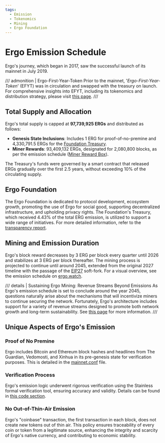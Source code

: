 ```yaml
---
tags:
  - Emission
  - Tokenomics
  - Mining
  - Ergo Foundation
---
```


# Ergo Emission Schedule

Ergo's journey, which began in 2017, saw the successful launch of its mainnet in July 2019. 


/// admonition | Ergo-First-Year-Token
Prior to the mainnet,  '*Ergo-First-Year-Token*' (EFYT) was in circulation and swapped with the treasury on launch. For comprehensive insights into EFYT, including its tokenomics and distribution strategy, please visit [this page](efyt.md).
///


## Total Supply and Allocation

Ergo's total supply is capped at **97,739,925 ERGs** and distributed as follows:

- **Genesis State Inclusions**: Includes 1 ERG for proof-of-no-premine and 4,330,791.5 ERGs for the [Foundation Treasury](https://explorer.ergoplatform.com/en/addresses/4L1ktFSzm3SH1UioDuUf5hyaraHird4D2dEACwQ1qHGjSKtA6KaNvSzRCZXZGf9jkfNAEC1SrYaZmCuvb2BKiXk5zW9xuvrXFT7FdNe2KqbymiZvo5UQLAm5jQY8ZBRhTZ4AFtZa1UF5nd4aofwPiL7YkJuyiL5hDHMZL1ZnyL746tHmRYMjAhCgE7d698dRhkdSeVy).
- **Miner Rewards**: 93,409,132 ERGs, designated for 2,080,800 blocks, as per the emission schedule ([Miner Reward Box](https://explorer.ergoplatform.com/en/addresses/2Z4YBkDsDvQj8BX7xiySFewjitqp2ge9c99jfes2whbtKitZTxdBYqbrVZUvZvKv6aqn9by4kp3LE1c26LCyosFnVnm6b6U1JYvWpYmL2ZnixJbXLjWAWuBThV1D6dLpqZJYQHYDznJCk49g5TUiS4q8khpag2aNmHwREV7JSsypHdHLgJT7MGaw51aJfNubyzSKxZ4AJXFS27EfXwyCLzW1K6GVqwkJtCoPvrcLqmqwacAWJPkmh78nke9H4oT88XmSbRt2n9aWZjosiZCafZ4osUDxmZcc5QVEeTWn8drSraY3eFKe8Mu9MSCcVU)).

The Treasury's funds were governed by a smart contract that released ERGs gradually over the first 2.5 years, without exceeding 10% of the circulating supply.


## Ergo Foundation

The Ergo Foundation is dedicated to protocol development, ecosystem growth, promoting the use of Ergo for social good, supporting decentralized infrastructure, and upholding privacy rights. The Foundation's Treasury, which received 4.43% of the total ERG emission, is utilized to support a wide range of initiatives. For more detailed information, refer to the [transparency report](ergo-foundation-2022.md).



## Mining and Emission Duration

Ergo's block reward decreases by 3 ERG per block every quarter until 2026 and stabilizes at 3 ERG per block thereafter. The mining process is projected to continue until around 2045, extended from the original 2027 timeline with the passage of the [EIP27](eip27.md) soft-fork. For a visual overview, see the emission schedule on [ergo.watch](https://ergo.watch/emission).

/// details | Sustaining Ergo Mining: Revenue Streams Beyond Emissions
As Ergo's emission schedule is set to conclude around the year 2045, questions naturally arise about the mechanisms that will incentivize miners to continue securing the network. Fortunately, Ergo's architecture includes support for a variety of revenue streams designed to promote both network growth and long-term sustainability. See [this page](revenue.md) for more information.
///


## Unique Aspects of Ergo's Emission

### Proof of No Premine

Ergo includes Bitcoin and Ethereum block hashes and headlines from The Guardian, Vedomosti, and Xinhua in its pre-genesis state for verification purposes. This is detailed in the [mainnet.conf](https://github.com/ergoplatform/ergo/blob/1935c95560a30b19cdb52c1a291e8a389ba63c97/src/main/resources/mainnet.conf#L11) file.


### Verification Process

Ergo's emission logic underwent rigorous verification using the Stainless formal verification tool, ensuring accuracy and validity. Details can be found in [this code section](https://github.com/ScorexFoundation/sigmastate-interpreter/pull/580/files#diff-18d3c92c2086c9ddd9b462191b55cf5e8438a29b0e786c6ab541f7def8330808).

### No Out-of-Thin-Air Emission

Ergo's "coinbase" transaction, the first transaction in each block, does not create new tokens out of thin air. This policy ensures traceability of every coin or token from a legitimate source, enhancing the integrity and scarcity of Ergo's native currency, and contributing to economic stability.
